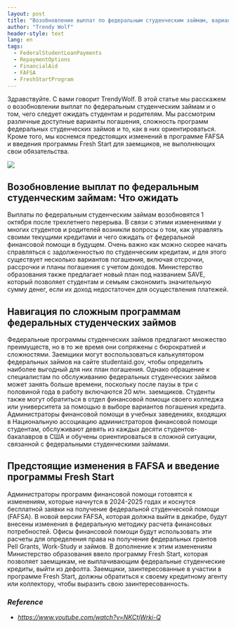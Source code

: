 ```yaml
---
layout: post
title: "Возобновление выплат по федеральным студенческим займам, варианты погашения и изменения в FAFSA"
author: "Trendy Wolf"
header-style: text
lang: en
tags:
  - FederalStudentLoanPayments
  - RepaymentOptions
  - FinancialAid
  - FAFSA
  - FreshStartProgram
---
```


Здравствуйте. С вами говорит TrendyWolf. В этой статье мы расскажем о возобновлении выплат по федеральным студенческим займам и о том, чего следует ожидать студентам и родителям. Мы рассмотрим различные доступные варианты погашения, сложность программ федеральных студенческих займов и то, как в них ориентироваться. Кроме того, мы коснемся предстоящих изменений в программе FAFSA и введения программы Fresh Start для заемщиков, не выполняющих свои обязательства.

<img
    src="https://i.ytimg.com/vi/NKCtjWrki-Q/hqdefault.jpg"
/>


## Возобновление выплат по федеральным студенческим займам: Что ожидать
Выплаты по федеральным студенческим займам возобновятся 1 октября после трехлетнего перерыва. В связи с этими изменениями у многих студентов и родителей возникли вопросы о том, как управлять своими текущими кредитами и чего ожидать от федеральной финансовой помощи в будущем. Очень важно как можно скорее начать справляться с задолженностью по студенческим кредитам, и для этого существует несколько вариантов погашения, включая отсрочки, рассрочки и планы погашения с учетом доходов. Министерство образования также предлагает новый план под названием SAVE, который позволяет студентам и семьям сэкономить значительную сумму денег, если их доход недостаточен для осуществления платежей.

## Навигация по сложным программам федеральных студенческих займов
Федеральные программы студенческих займов предлагают множество преимуществ, но в то же время они сопряжены с бюрократией и сложностями. Заемщики могут воспользоваться калькулятором федеральных займов на сайте studentaid.gov, чтобы определить наиболее выгодный для них план погашения. Однако обращение к специалистам по обслуживанию федеральных студенческих займов может занять больше времени, поскольку после паузы в три с половиной года в работу включаются 20 млн. заемщиков. Студенты также могут обратиться в отдел финансовой помощи своего колледжа или университета за помощью в выборе вариантов погашения кредита. Администраторы финансовой помощи в учебных заведениях, входящих в Национальную ассоциацию администраторов финансовой помощи студентам, обслуживают девять из каждых десяти студентов-бакалавров в США и обучены ориентироваться в сложной ситуации, связанной с федеральными студенческими займами.

## Предстоящие изменения в FAFSA и введение программы Fresh Start
Администраторы программ финансовой помощи готовятся к изменениям, которые начнутся в 2024-2025 годах и коснутся бесплатной заявки на получение федеральной студенческой помощи (FAFSA). В новой версии FAFSA, которая должна выйти в декабре, будут внесены изменения в федеральную методику расчета финансовых потребностей. Офисы финансовой помощи будут использовать эти расчеты для определения права на получение федеральных грантов Pell Grants, Work-Study и займов. В дополнение к этим изменениям Министерство образования ввело программу Fresh Start, которая позволяет заемщикам, не выплачивающим федеральные студенческие кредиты, выйти из дефолта. Заемщики, заинтересованные в участии в программе Fresh Start, должны обратиться к своему кредитному агенту или коллектору, чтобы выразить свою заинтересованность.


### _Reference_
- _https://www.youtube.com/watch?v=NKCtjWrki-Q_

